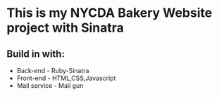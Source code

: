 
# This is my NYCDA Bakery Website project with Sinatra
## Build in with:
* Back-end - Ruby-Sinatra
* Front-end - HTML,CSS,Javascript
* Mail service - Mail gun

